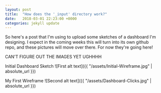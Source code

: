```yaml
---
layout: post
title:  "How does the '_input' directory work?"
date:   2018-03-01 22:23:00 +0000
categories: jekyll update
---
```

So here's a post that I'm using to upload some sketches of a dashboard I'm
designing. I expect in the coming weeks this will turn into its own github
repo, and these pictures will move over there. For now they're going here!

CAN'T FIGURE OUT THE IMAGES YET UGHHHH

Initial Dashboard Sketch
![First alt text]({{ "/assets/Initial-Wireframe.jpg" | absolute_url }})

My First Wireframe
![Second alt text]({{ "/assets/Dashboard-Clicks.jpg" | absolute_url }})
